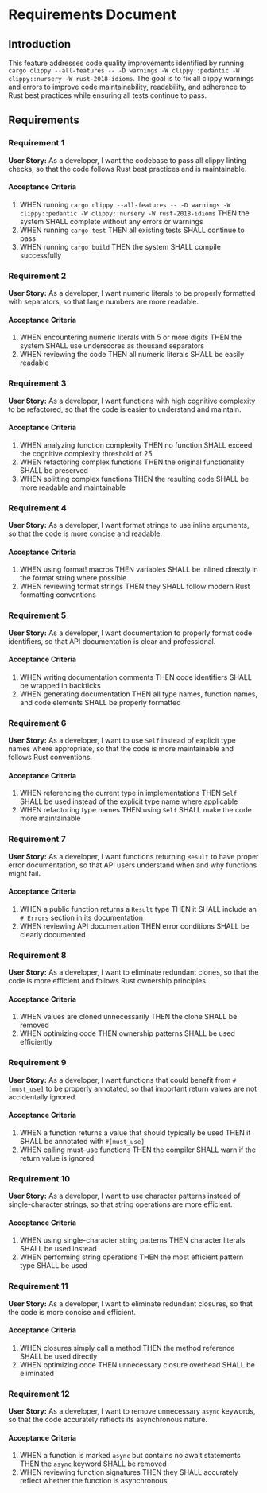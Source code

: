 # Requirements Document

## Introduction

This feature addresses code quality improvements identified by running `cargo clippy --all-features -- -D warnings -W clippy::pedantic -W clippy::nursery -W rust-2018-idioms`. The goal is to fix all clippy warnings and errors to improve code maintainability, readability, and adherence to Rust best practices while ensuring all tests continue to pass.

## Requirements

### Requirement 1

**User Story:** As a developer, I want the codebase to pass all clippy linting checks, so that the code follows Rust best practices and is maintainable.

#### Acceptance Criteria

1. WHEN running `cargo clippy --all-features -- -D warnings -W clippy::pedantic -W clippy::nursery -W rust-2018-idioms` THEN the system SHALL complete without any errors or warnings
2. WHEN running `cargo test` THEN all existing tests SHALL continue to pass
3. WHEN running `cargo build` THEN the system SHALL compile successfully

### Requirement 2

**User Story:** As a developer, I want numeric literals to be properly formatted with separators, so that large numbers are more readable.

#### Acceptance Criteria

1. WHEN encountering numeric literals with 5 or more digits THEN the system SHALL use underscores as thousand separators
2. WHEN reviewing the code THEN all numeric literals SHALL be easily readable

### Requirement 3

**User Story:** As a developer, I want functions with high cognitive complexity to be refactored, so that the code is easier to understand and maintain.

#### Acceptance Criteria

1. WHEN analyzing function complexity THEN no function SHALL exceed the cognitive complexity threshold of 25
2. WHEN refactoring complex functions THEN the original functionality SHALL be preserved
3. WHEN splitting complex functions THEN the resulting code SHALL be more readable and maintainable

### Requirement 4

**User Story:** As a developer, I want format strings to use inline arguments, so that the code is more concise and readable.

#### Acceptance Criteria

1. WHEN using format! macros THEN variables SHALL be inlined directly in the format string where possible
2. WHEN reviewing format strings THEN they SHALL follow modern Rust formatting conventions

### Requirement 5

**User Story:** As a developer, I want documentation to properly format code identifiers, so that API documentation is clear and professional.

#### Acceptance Criteria

1. WHEN writing documentation comments THEN code identifiers SHALL be wrapped in backticks
2. WHEN generating documentation THEN all type names, function names, and code elements SHALL be properly formatted

### Requirement 6

**User Story:** As a developer, I want to use `Self` instead of explicit type names where appropriate, so that the code is more maintainable and follows Rust conventions.

#### Acceptance Criteria

1. WHEN referencing the current type in implementations THEN `Self` SHALL be used instead of the explicit type name where applicable
2. WHEN refactoring type names THEN using `Self` SHALL make the code more maintainable

### Requirement 7

**User Story:** As a developer, I want functions returning `Result` to have proper error documentation, so that API users understand when and why functions might fail.

#### Acceptance Criteria

1. WHEN a public function returns a `Result` type THEN it SHALL include an `# Errors` section in its documentation
2. WHEN reviewing API documentation THEN error conditions SHALL be clearly documented

### Requirement 8

**User Story:** As a developer, I want to eliminate redundant clones, so that the code is more efficient and follows Rust ownership principles.

#### Acceptance Criteria

1. WHEN values are cloned unnecessarily THEN the clone SHALL be removed
2. WHEN optimizing code THEN ownership patterns SHALL be used efficiently

### Requirement 9

**User Story:** As a developer, I want functions that could benefit from `#[must_use]` to be properly annotated, so that important return values are not accidentally ignored.

#### Acceptance Criteria

1. WHEN a function returns a value that should typically be used THEN it SHALL be annotated with `#[must_use]`
2. WHEN calling must-use functions THEN the compiler SHALL warn if the return value is ignored

### Requirement 10

**User Story:** As a developer, I want to use character patterns instead of single-character strings, so that string operations are more efficient.

#### Acceptance Criteria

1. WHEN using single-character string patterns THEN character literals SHALL be used instead
2. WHEN performing string operations THEN the most efficient pattern type SHALL be used

### Requirement 11

**User Story:** As a developer, I want to eliminate redundant closures, so that the code is more concise and efficient.

#### Acceptance Criteria

1. WHEN closures simply call a method THEN the method reference SHALL be used directly
2. WHEN optimizing code THEN unnecessary closure overhead SHALL be eliminated

### Requirement 12

**User Story:** As a developer, I want to remove unnecessary `async` keywords, so that the code accurately reflects its asynchronous nature.

#### Acceptance Criteria

1. WHEN a function is marked `async` but contains no await statements THEN the `async` keyword SHALL be removed
2. WHEN reviewing function signatures THEN they SHALL accurately reflect whether the function is asynchronous